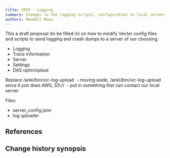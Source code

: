 ```yaml
---
title: VEP4 - Logging
summary: Changes to the logging scripts, configuration to local servers.  This is to modify the servers to use for the logging, crash dumps, and similar.  Events/logs will no longer be sent to AWS, or backtrace.io.
authors: Randall Maas
---
```


This a draft proposal (to be filled in) on how to modify Vector config files and scripts to send logging and crash
dumps to a server of our choosing.

- Logging
- Trace information
- Server
- Settings
- DAS optin/optout

Replace /anki/bin/vic-log-upload
 - moving aside, /anki/bin/vic-log-upload since it just does AWS, S3://
 - put in something that can contact our local server

Files:

* server_config.json
* log uploader
 
## References
## Change history synopsis

